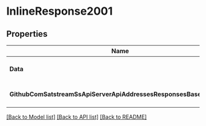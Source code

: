 # InlineResponse2001

## Properties
Name | Type | Description | Notes
------------ | ------------- | ------------- | -------------
**Data** | [***ResponsesGetAddressTimeframeBalance**](responses.GetAddressTimeframeBalance.md) |  | [optional] [default to null]
**GithubComSatstreamSsApiServerApiAddressesResponsesBaseResponse** | [***GithubComSatstreamSsApiServerApiAddressesResponsesBaseResponse**](github_com_satstream_ss-api_server_api_addresses_responses.BaseResponse.md) |  | [optional] [default to null]

[[Back to Model list]](../README.md#documentation-for-models) [[Back to API list]](../README.md#documentation-for-api-endpoints) [[Back to README]](../README.md)


